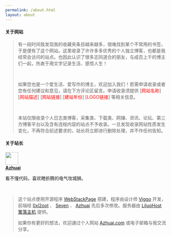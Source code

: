 ```yaml
---
permalink: /about.html
layout: about
---
```


<!-- 关于网站 -->
<h4 class="text-gray">关于网站</h4>
<div class="panel-body">
<div class="row">
    <div class="col-sm-12">
        <blockquote>
            <p>有一段时间我发现我的收藏夹条目越来越多，很难找到某个不常用的书签，于是便有了这个网站。这里收录了许许多多优秀的个人独立博客，也都是我经常会访问的站点。也因此认识了很多志同道合的朋友，与成百上千的博主们一起，热衷于用文字记录生活、感悟人生！</p>
			<br>
			<p>如果您也是一个爱生活、爱写作的博主，欢迎加入我们！若需申请收录或者您有任何建议和意见，请在下方评论区留言。申请收录须提供 [<span style="color:red;">网站名称</span>] [<span style="color:red;">网站描述</span>] [<span style="color:red;">网站链接</span>] [<span style="color:red;">建站年份</span>] [<span style="color:red;">LOGO链接</span>] 等相关信息。</p>
			<br>
			<p>本站仅限收录个人日志类博客，采集类、下载类、网赚、资讯、论坛、第三方博客平台以及含有违规内容的站点不予收录。一旦发现收录网站性质发生变化，不再符合前述要求的，站长将立即进行删除处理，并不作任何告知。</p>
        </blockquote>
    </div>
</div>
<!-- 关于站长 -->
<h4 class="text-gray">关于站长</h4>
<div class="row">
    <div class="col-sm-4">
        <div class="xe-widget xe-conversations box2 label-info" onclick="window.open('https://azhuai.com/', '_blank')" data-toggle="tooltip" data-placement="bottom" title="" data-original-title="https://azhuai.com/">
            <div class="xe-comment-entry">
                <a class="xe-user-img">
                    <img src="../assets/images/avatar-azhuai.png" class="img-circle" width="40"></a>
                <div class="xe-comment">
                    <a href="#" class="xe-user-name overflowClip_1">
                        <strong>Azhuai</strong></a>
                    <p class="overflowClip_2">看不懂代码，喜欢瞎折腾的电气攻城狮。</p>
				</div>
            </div>
        </div>
    </div>
    <div class="col-md-8">
        <div class="row">
            <div class="col-sm-12">
                <br>
                <blockquote>
                    <p>这个站点使用开源程序 <a href="https://github.com/WebStackPage/WebStackPage.github.io" target="_blank">WebStackPage</a> 搭建，程序由设计师 <a href="http://www.viggoz.com" target="_blank">Viggo</a> 开发，前端经 <a href="https://github.com/0xl2oot" target="_blank">0xl2oot</a> 、 <a href="http://blog.diqigan.cn" target="_blank">Seven</a> 、 <a href="#">Azhuai</a> 先后多次修改。服务器由 <a href="https://my.liluohost.com/aff.php?aff=27" target="_blank">LiluoHost 篱落主机</a> 提供。</p>
                    <p>如果你有更好的想法，欢迎通过个人网站 <a href="https://azhuai.com/" target="_blank"><span class="label label-info" data-toggle="tooltip" data-placement="left" title="" data-original-title="">Azhuai.com</span></a> 或电子邮箱与我交流分享。</p>
                </blockquote>
            </div>
        </div>
<br></div>
</div>
</div>
<link rel="stylesheet" href="//c.fansx.com/tc.css"/>
<div class="widget" id="side_comment">
<div id="comment_r" style="margin-top:10px">
<div id="tc_s169phenmeng"></div><script src="//c.fansx.com/?m=c1&sid=169&pid=henmeng"></script></div>
</div>